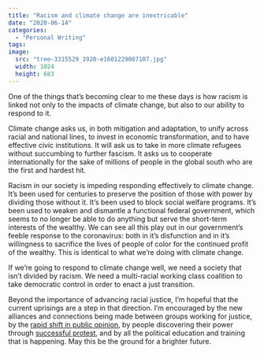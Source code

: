 ```yaml
---
title: "Racism and climate change are inextricable"
date: "2020-06-14"
categories: 
  - "Personal Writing"
tags:
image: 
  src: "tree-3315529_1920-e1601229007107.jpg"
  width: 1024
  height: 683
---
```


One of the things that’s becoming clear to me these days is how racism is linked not only to the impacts of climate change, but also to our ability to respond to it.

Climate change asks us, in both mitigation and adaptation, to unify across racial and national lines, to invest in economic transformation, and to have effective civic institutions. It will ask us to take in more climate refugees without succumbing to further fascism. It asks us to cooperate internationally for the sake of millions of people in the global south who are the first and hardest hit.

Racism in our society is impeding responding effectively to climate change. It’s been used for centuries to preserve the position of those with power by dividing those without it. It’s been used to block social welfare programs. It’s been used to weaken and dismantle a functional federal government, which seems to no longer be able to do anything but serve the short-term interests of the wealthy. We can see all this play out in our government’s feeble response to the coronavirus: both in it’s disfunction and in it’s willingness to sacrifice the lives of people of color for the continued profit of the wealthy. This is identical to what we’re doing with climate change.

If we’re going to respond to climate change well, we need a society that isn’t divided by racism. We need a multi-racial working class coalition to take democratic control in order to enact a just transition.

Beyond the importance of advancing racial justice, I’m hopeful that the current uprisings are a step in that direction. I’m encouraged by the new alliances and connections being made between groups working for justice, by the [rapid shift in public opinion](https://www.nytimes.com/interactive/2020/06/10/upshot/black-lives-matter-attitudes.html?fbclid=IwAR2oVr2qhoNHzg_3xbiMDcfWs0aTQvlbkpZn3xlgOt3729jeAf7Lm0mv4Nw), by people discovering their power through [successful protest](https://rampantmag.com/2020/06/08/rebellions-get-results-a-list-so-far/?link_id=3&can_id=366a25f59bf28f7c2be0050f3b2fec18&source=email-the-resistance-continues-join-us-for-juneteenth&email_referrer=email_829028&email_subject=the-resistance-continues-join-us-for-619), and by all the political education and training that is happening. May this be the ground for a brighter future.
